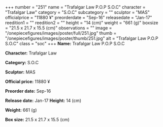 +++
number = "251"
name = "Trafalgar Law P.O.P S.O.C"
character = "Trafalgar Law"
category = "S.O.C"
subcategory = ""
sculptor = "MAS"
officialprice = "11880 ¥"
preorderdate = "Sep-16"
releasedate = "Jan-17"
reedition1 = ""
reedition2 = ""
height = "14 (cm)"
weight = "661 (g)"
boxsize = "21.5 x 21.7 x 15.5 (cm)"
observations = ""
image = "/onepiecefigures/images/poster/full/251.jpg"
thumb = "/onepiecefigures/images/poster/thumb/251.jpg"
alt = "Trafalgar Law P.O.P S.O.C"
class = "soc"
+++
**Name:** Trafalgar Law P.O.P S.O.C

**Character:** Trafalgar Law

**Category:** S.O.C 

**Sculptor:** MAS

**Official price:** 11880 ¥

**Preorder date:** Sep-16

**Release date:** Jan-17
**Height:** 14 (cm)

**Weight:** 661 (g)

**Box size:** 21.5 x 21.7 x 15.5 (cm)

